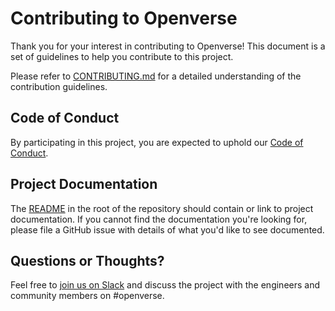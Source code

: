 # Contributing to Openverse

Thank you for your interest in contributing to Openverse! This document is a set
of guidelines to help you contribute to this project.

Please refer to
[CONTRIBUTING.md](https://github.com/WordPress/openverse/blob/main/CONTRIBUTING.md)
for a detailed understanding of the contribution guidelines.

## Code of Conduct

By participating in this project, you are expected to uphold our
[Code of Conduct](./CODE_OF_CONDUCT.md).

## Project Documentation

The [README](./README.md) in the root of the repository should contain or link
to project documentation. If you cannot find the documentation you're looking
for, please file a GitHub issue with details of what you'd like to see
documented.

## Questions or Thoughts?

Feel free to [join us on Slack](https://make.wordpress.org/chat/) and discuss
the project with the engineers and community members on #openverse.
